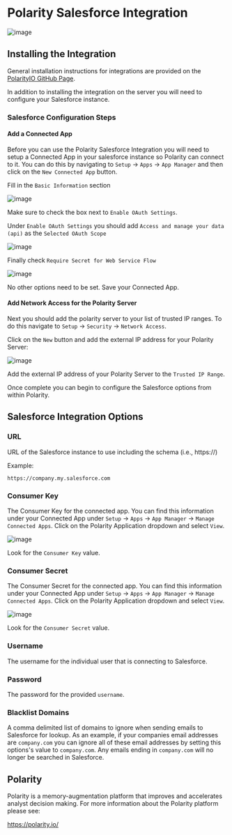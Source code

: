 # Polarity Salesforce Integration

![image](https://img.shields.io/badge/status-beta-green.svg)

## Installing the Integration

General installation instructions for integrations are provided on the [PolarityIO GitHub Page](https://polarityio.github.io/).

In addition to installing the integration on the server you will need to configure your Salesforce instance.

### Salesforce Configuration Steps

#### Add a Connected App

Before you can use the Polarity Salesforce Integration you will need to setup a Connected App in your salesforce
instance so Polarity can connect to it.  You can do this by navigating to `Setup` -> `Apps` -> `App Manager` and then
click on the `New Connected App` button.

Fill in the `Basic Information` section

![image](https://user-images.githubusercontent.com/306319/44168104-1573fd00-a09e-11e8-9087-4e779cd46e43.png)

Make sure to check the box next to `Enable OAuth Settings`.

Under `Enable OAuth Settings` you should add `Access and manage your data (api)` as the `Selected OAuth Scope`

![image](https://user-images.githubusercontent.com/306319/44168012-c75ef980-a09d-11e8-935a-b51c0f47a5f3.png)

Finally check `Require Secret for Web Service Flow`

![image](https://user-images.githubusercontent.com/306319/44168057-ed849980-a09d-11e8-92bf-b692a1d20e6f.png)

No other options need to be set.  Save your Connected App.

#### Add Network Access for the Polarity Server

Next you should add the polarity server to your list of trusted IP ranges.  To do this navigate to
`Setup` -> `Security` -> `Network Access`.

Click on the `New` button and add the external IP address for your Polarity Server:

![image](https://user-images.githubusercontent.com/306319/44168803-6be23b00-a0a0-11e8-9ff2-da830d45659c.png)

Add the external IP address of your Polarity Server to the `Trusted IP Range`.

Once complete you can begin to configure the Salesforce options from within Polarity.

## Salesforce Integration Options

### URL

URL of the Salesforce instance to use including the schema (i.e., https://)

Example:

```
https://company.my.salesforce.com
```

### Consumer Key

The Consumer Key for the connected app.  You can find this information under your Connected App under
`Setup` -> `Apps` -> `App Manager` -> `Manage Connected Apps`.  Click on the Polarity Application dropdown
and select `View`.

![image](https://user-images.githubusercontent.com/306319/44169021-27a36a80-a0a1-11e8-9c0e-63d144fdfcbb.png)

Look for the `Consumer Key` value.

### Consumer Secret

The Consumer Secret for the connected app.  You can find this information under your Connected App under
`Setup` -> `Apps` -> `App Manager` -> `Manage Connected Apps`.  Click on the Polarity Application dropdown
and select `View`.

![image](https://user-images.githubusercontent.com/306319/44169021-27a36a80-a0a1-11e8-9c0e-63d144fdfcbb.png)

Look for the `Consumer Secret` value.

### Username

The username for the individual user that is connecting to Salesforce.

### Password

The password for the provided `username`.

### Blacklist Domains

A comma delimited list of domains to ignore when sending emails to Salesforce for lookup.  As an example,
if your companies email addresses are `company.com` you can ignore all of these email addresses by setting
this options's value to `company.com`.  Any emails ending in `company.com` will no longer be searched in Salesforce.

## Polarity

Polarity is a memory-augmentation platform that improves and accelerates analyst decision making.  For more information about the Polarity platform please see:

https://polarity.io/
